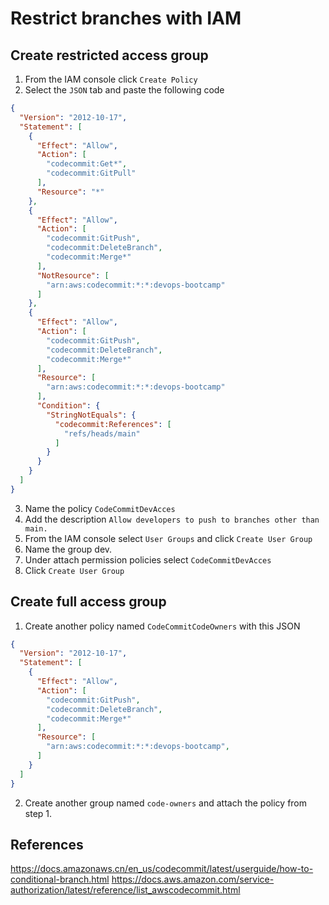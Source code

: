# Restrict branches with IAM

## Create restricted access group
1. From the IAM console click `Create Policy`
2. Select the `JSON` tab and paste the following code

```json
{
  "Version": "2012-10-17",
  "Statement": [
    {
      "Effect": "Allow",
      "Action": [
        "codecommit:Get*",
        "codecommit:GitPull"
      ],
      "Resource": "*"
    },
    {
      "Effect": "Allow",
      "Action": [
        "codecommit:GitPush",
        "codecommit:DeleteBranch",
        "codecommit:Merge*"
      ],
      "NotResource": [
        "arn:aws:codecommit:*:*:devops-bootcamp"
      ]
    },
    {
      "Effect": "Allow",
      "Action": [
        "codecommit:GitPush",
        "codecommit:DeleteBranch",
        "codecommit:Merge*"
      ],
      "Resource": [
        "arn:aws:codecommit:*:*:devops-bootcamp"
      ],
      "Condition": {
        "StringNotEquals": {
          "codecommit:References": [
            "refs/heads/main"
          ]
        }
      }
    }
  ]
}
```
3. Name the policy `CodeCommitDevAcces`
4. Add the description `Allow developers to push to branches other than main.`
5. From the IAM console select `User Groups` and click `Create User Group`
6. Name the group dev.
7. Under attach permission policies select `CodeCommitDevAcces`
8. Click `Create User Group`

## Create full access group
1. Create another policy named `CodeCommitCodeOwners` with this JSON
```json
{
  "Version": "2012-10-17",
  "Statement": [
    {
      "Effect": "Allow",
      "Action": [
        "codecommit:GitPush",
        "codecommit:DeleteBranch",
        "codecommit:Merge*"
      ],
      "Resource": [
        "arn:aws:codecommit:*:*:devops-bootcamp",
      ]
    }
  ]
}
```
2. Create another group named `code-owners` and attach the policy from step 1.

## References
https://docs.amazonaws.cn/en_us/codecommit/latest/userguide/how-to-conditional-branch.html
https://docs.aws.amazon.com/service-authorization/latest/reference/list_awscodecommit.html